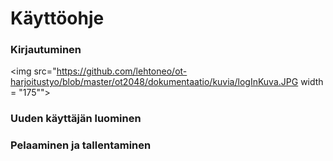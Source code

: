 # Käyttöohje


### Kirjautuminen

<img src="https://github.com/lehtoneo/ot-harjoitustyo/blob/master/ot2048/dokumentaatio/kuvia/logInKuva.JPG width = "175"">

### Uuden käyttäjän luominen

### Pelaaminen ja tallentaminen
